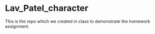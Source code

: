 # Lav_Patel_character
This is the repo which we created in class to demonstrate the homework assignment.
